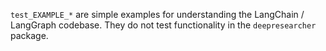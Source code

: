 `test_EXAMPLE_*` are simple examples for understanding the LangChain / LangGraph codebase. They do not test functionality in the `deepresearcher` package.